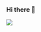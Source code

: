 ### Hi there 👋

<div id = "header" align = "left">
  <img src = "https://i.pinimg.com/originals/63/d4/c0/63d4c026c181357e6c08ada62db59b8b.jpg">
</div>
